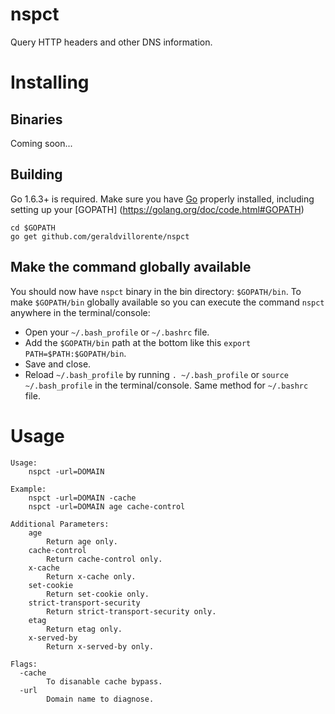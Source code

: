 # nspct
Query HTTP headers and other DNS information.

# Installing

## Binaries
Coming soon...

## Building
Go 1.6.3+ is required. Make sure you have [Go](https://golang.org/doc/install) properly installed, including setting up your [GOPATH] (https://golang.org/doc/code.html#GOPATH)

```
cd $GOPATH
go get github.com/geraldvillorente/nspct
```

## Make the command globally available
You should now have `nspct` binary in the bin directory: `$GOPATH/bin`. 
To make `$GOPATH/bin` globally available so you can execute the command `nspct` anywhere in the terminal/console:
* Open your `~/.bash_profile` or `~/.bashrc` file.
* Add the `$GOPATH/bin` path at the bottom like this `export PATH=$PATH:$GOPATH/bin`. 
* Save and close.
* Reload `~/.bash_profile` by running `. ~/.bash_profile` or `source ~/.bash_profile` in the terminal/console. Same method for `~/.bashrc` file.

# Usage
```
Usage:
	nspct -url=DOMAIN

Example:
	nspct -url=DOMAIN -cache
	nspct -url=DOMAIN age cache-control

Additional Parameters:
    age
        Return age only.
    cache-control
        Return cache-control only.
    x-cache
        Return x-cache only.
    set-cookie
        Return set-cookie only.
    strict-transport-security
        Return strict-transport-security only.
    etag
        Return etag only.
    x-served-by
        Return x-served-by only.

Flags:
  -cache
        To disanable cache bypass.
  -url
        Domain name to diagnose.
```